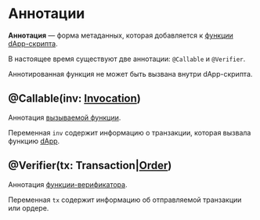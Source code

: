 # Аннотации

**Аннотация** — форма метаданных, которая добавляется к [функции](/ru/ride/functions.md) [dApp-скрипта](/ru/ride/script/script-types/dapp-script.md).

В настоящее время существуют две аннотации: `@Callable` и `@Verifier`.

Аннотированная функция не может быть вызвана внутри dApp-скрипта.

## @Callable(inv: [Invocation](/ru/ride/structures/common-structures.md#invocation))

Аннотация [вызываемой функции](/ru/ride/functions/callable-function.md).

Переменная `inv` содержит информацию о транзакции, которая вызвала функцию [dApp](/ru/blockchain/account/dapp.md).

## @Verifier(tx: Transaction|[Order](/ru/ride/structures/common-structures.md#order))

Аннотация [функции-верификатора](/ru/ride/functions/verifier-function.md).

Переменная `tx` содержит информацию об отправляемой транзакции или ордере.
